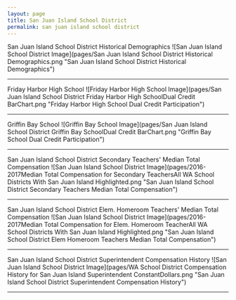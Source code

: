 ```yaml
---
layout: page
title: San Juan Island School District
permalink: san juan island school district
---
```



San Juan Island School District Historical Demographics
![San Juan Island School District Image](pages/San Juan Island School District Historical Demographics.png "San Juan Island School District Historical Demographics")

___

Friday Harbor High School
![Friday Harbor High School Image](pages/San Juan Island School District Friday Harbor High SchoolDual Credit BarChart.png "Friday Harbor High School Dual Credit Participation")

___

Griffin Bay School
![Griffin Bay School Image](pages/San Juan Island School District Griffin Bay SchoolDual Credit BarChart.png "Griffin Bay School Dual Credit Participation")

___

San Juan Island School District Secondary Teachers' Median Total Compensation
![San Juan Island School District Image](pages/2016-2017Median Total Compensation for Secondary TeachersAll WA School Districts With San Juan Island Highlighted.png "San Juan Island School District Secondary Teachers Median Total Compensation")

___

San Juan Island School District Elem. Homeroom Teachers' Median Total Compensation
![San Juan Island School District Image](pages/2016-2017Median Total Compensation for Elem. Homeroom TeacherAll WA School Districts With San Juan Island Highlighted.png "San Juan Island School District Elem Homeroom Teachers Median Total Compensation")

___

San Juan Island School District Superintendent Compensation History
![San Juan Island School District Image](pages/WA School District Compensation History for San Juan Island Superintendent ConstantDollars.png "San Juan Island School District Superintendent Compensation History")

___

